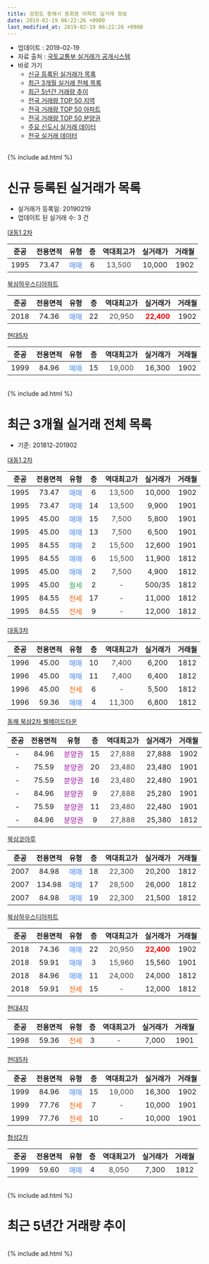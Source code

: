 ```yaml
---
title: 강원도 동해시 동회동 아파트 실거래 정보
date: 2019-02-19 06:22:26 +0900
last_modified_at: 2019-02-19 06:22:26 +0900
---
```


* 업데이트 : 2019-02-19
* 자료 출처 : [국토교통부 실거래가 공개시스템](http://rt.molit.go.kr)
* 바로 가기
    * [신규 등록된 실거래가 목록](#신규-등록된-실거래가-목록)
    * [최근 3개월 실거래 전체 목록](#최근-3개월-실거래-전체-목록)
    * [최근 5년간 거래량 추이](#최근-5년간-거래량-추이)
    * [전국 거래량 TOP 50 지역](https://ayogom.github.io/apt-trade-info/최근-3개월-전국에서-가장-거래가-많이-발생한-지역)
    * [전국 거래량 TOP 50 아파트](https://ayogom.github.io/apt-trade-info/최근-3개월-전국에서-가장-거래가-많이-발생한-아파트)
    * [전국 거래량 TOP 50 분양권](https://ayogom.github.io/apt-trade-info/최근-3개월-전국에서-가장-거래가-많이-발생한-분양권)
    * [주요 신도시 실거래 데이터](https://ayogom.github.io/apt-trade-info/주요-신도시)
    * [전국 실거래 데이터](https://ayogom.github.io/apt-trade-info/전국)
<br>
{% include ad.html %}
<br>

# 신규 등록된 실거래가 목록
* 실거래가 등록일: 20190219
* 업데이트 된 실거래 수: 3 건


[대동1,2차](https://search.naver.com/search.naver?query=%EA%B0%95%EC%9B%90%EB%8F%84+%EB%8F%99%ED%95%B4%EC%8B%9C+%EB%8F%99%ED%9A%8C%EB%8F%99+%EB%8C%80%EB%8F%991%2C2%EC%B0%A8)

|준공|전용면적|유형|층|역대최고가|실거래가|거래월|
|:---:|:---:|:---:|:---:|:---:|:---:|:---:|
|1995|73.47|<span style="color:#4285f3">매매</span>|6|<span style="color:#444444">13,500</span>|10,000|1902|

[북삼하우스디아파트](https://search.naver.com/search.naver?query=%EA%B0%95%EC%9B%90%EB%8F%84+%EB%8F%99%ED%95%B4%EC%8B%9C+%EB%8F%99%ED%9A%8C%EB%8F%99+%EB%B6%81%EC%82%BC%ED%95%98%EC%9A%B0%EC%8A%A4%EB%94%94%EC%95%84%ED%8C%8C%ED%8A%B8)

|준공|전용면적|유형|층|역대최고가|실거래가|거래월|
|:---:|:---:|:---:|:---:|:---:|:---:|:---:|
|2018|74.36|<span style="color:#4285f3">매매</span>|22|<span style="color:#444444">20,950</span>|<b><span style="color:#ff0000">22,400</span></b>|1902|

[현대5차](https://search.naver.com/search.naver?query=%EA%B0%95%EC%9B%90%EB%8F%84+%EB%8F%99%ED%95%B4%EC%8B%9C+%EB%8F%99%ED%9A%8C%EB%8F%99+%ED%98%84%EB%8C%805%EC%B0%A8)

|준공|전용면적|유형|층|역대최고가|실거래가|거래월|
|:---:|:---:|:---:|:---:|:---:|:---:|:---:|
|1999|84.96|<span style="color:#4285f3">매매</span>|15|<span style="color:#444444">19,000</span>|16,300|1902|


<br>
{% include ad.html %}
<br>

# 최근 3개월 실거래 전체 목록
* 기준: 201812-201902


[대동1,2차](https://search.naver.com/search.naver?query=%EA%B0%95%EC%9B%90%EB%8F%84+%EB%8F%99%ED%95%B4%EC%8B%9C+%EB%8F%99%ED%9A%8C%EB%8F%99+%EB%8C%80%EB%8F%991%2C2%EC%B0%A8)

|준공|전용면적|유형|층|역대최고가|실거래가|거래월|
|:---:|:---:|:---:|:---:|:---:|:---:|:---:|
|1995|73.47|<span style="color:#4285f3">매매</span>|6|<span style="color:#444444">13,500</span>|10,000|1902|
|1995|73.47|<span style="color:#4285f3">매매</span>|14|<span style="color:#444444">13,500</span>|9,900|1901|
|1995|45.00|<span style="color:#4285f3">매매</span>|15|<span style="color:#444444">7,500</span>|5,800|1901|
|1995|45.00|<span style="color:#4285f3">매매</span>|13|<span style="color:#444444">7,500</span>|6,500|1901|
|1995|84.55|<span style="color:#4285f3">매매</span>|2|<span style="color:#444444">15,500</span>|12,600|1901|
|1995|84.55|<span style="color:#4285f3">매매</span>|6|<span style="color:#444444">15,500</span>|11,900|1812|
|1995|45.00|<span style="color:#4285f3">매매</span>|2|<span style="color:#444444">7,500</span>|4,900|1812|
|1995|45.00|<span style="color:#34a853">월세</span>|2|<span style="color:#444444">-</span>|500/35|1812|
|1995|84.55|<span style="color:#ff5a00">전세</span>|17|<span style="color:#444444">-</span>|11,000|1812|
|1995|84.55|<span style="color:#ff5a00">전세</span>|9|<span style="color:#444444">-</span>|12,000|1812|

[대동3차](https://search.naver.com/search.naver?query=%EA%B0%95%EC%9B%90%EB%8F%84+%EB%8F%99%ED%95%B4%EC%8B%9C+%EB%8F%99%ED%9A%8C%EB%8F%99+%EB%8C%80%EB%8F%993%EC%B0%A8)

|준공|전용면적|유형|층|역대최고가|실거래가|거래월|
|:---:|:---:|:---:|:---:|:---:|:---:|:---:|
|1996|45.00|<span style="color:#4285f3">매매</span>|10|<span style="color:#444444">7,400</span>|6,200|1812|
|1996|45.00|<span style="color:#4285f3">매매</span>|11|<span style="color:#444444">7,400</span>|6,400|1812|
|1996|45.00|<span style="color:#ff5a00">전세</span>|6|<span style="color:#444444">-</span>|5,500|1812|
|1996|59.36|<span style="color:#4285f3">매매</span>|4|<span style="color:#444444">11,300</span>|6,800|1812|

[동해 북삼2차 웰메이드타운](https://search.naver.com/search.naver?query=%EA%B0%95%EC%9B%90%EB%8F%84+%EB%8F%99%ED%95%B4%EC%8B%9C+%EB%8F%99%ED%9A%8C%EB%8F%99+%EB%8F%99%ED%95%B4+%EB%B6%81%EC%82%BC2%EC%B0%A8+%EC%9B%B0%EB%A9%94%EC%9D%B4%EB%93%9C%ED%83%80%EC%9A%B4)

|준공|전용면적|유형|층|역대최고가|실거래가|거래월|
|:---:|:---:|:---:|:---:|:---:|:---:|:---:|
|-|84.96|<span style="color:#9C11A5">분양권</span>|15|<span style="color:#444444">27,888</span>|27,888|1902|
|-|75.59|<span style="color:#9C11A5">분양권</span>|20|<span style="color:#444444">23,480</span>|23,480|1901|
|-|75.59|<span style="color:#9C11A5">분양권</span>|16|<span style="color:#444444">23,480</span>|22,480|1901|
|-|84.96|<span style="color:#9C11A5">분양권</span>|9|<span style="color:#444444">27,888</span>|25,280|1901|
|-|75.59|<span style="color:#9C11A5">분양권</span>|11|<span style="color:#444444">23,480</span>|22,480|1901|
|-|84.96|<span style="color:#9C11A5">분양권</span>|9|<span style="color:#444444">27,888</span>|25,380|1812|

[북삼코아루](https://search.naver.com/search.naver?query=%EA%B0%95%EC%9B%90%EB%8F%84+%EB%8F%99%ED%95%B4%EC%8B%9C+%EB%8F%99%ED%9A%8C%EB%8F%99+%EB%B6%81%EC%82%BC%EC%BD%94%EC%95%84%EB%A3%A8)

|준공|전용면적|유형|층|역대최고가|실거래가|거래월|
|:---:|:---:|:---:|:---:|:---:|:---:|:---:|
|2007|84.98|<span style="color:#4285f3">매매</span>|18|<span style="color:#444444">22,300</span>|20,200|1812|
|2007|134.98|<span style="color:#4285f3">매매</span>|17|<span style="color:#444444">28,500</span>|26,000|1812|
|2007|84.98|<span style="color:#4285f3">매매</span>|19|<span style="color:#444444">22,300</span>|21,500|1812|

[북삼하우스디아파트](https://search.naver.com/search.naver?query=%EA%B0%95%EC%9B%90%EB%8F%84+%EB%8F%99%ED%95%B4%EC%8B%9C+%EB%8F%99%ED%9A%8C%EB%8F%99+%EB%B6%81%EC%82%BC%ED%95%98%EC%9A%B0%EC%8A%A4%EB%94%94%EC%95%84%ED%8C%8C%ED%8A%B8)

|준공|전용면적|유형|층|역대최고가|실거래가|거래월|
|:---:|:---:|:---:|:---:|:---:|:---:|:---:|
|2018|74.36|<span style="color:#4285f3">매매</span>|22|<span style="color:#444444">20,950</span>|<b><span style="color:#ff0000">22,400</span></b>|1902|
|2018|59.91|<span style="color:#4285f3">매매</span>|3|<span style="color:#444444">15,960</span>|15,560|1901|
|2018|84.96|<span style="color:#4285f3">매매</span>|11|<span style="color:#444444">24,000</span>|24,000|1812|
|2018|59.91|<span style="color:#ff5a00">전세</span>|15|<span style="color:#444444">-</span>|12,000|1812|

[현대4차](https://search.naver.com/search.naver?query=%EA%B0%95%EC%9B%90%EB%8F%84+%EB%8F%99%ED%95%B4%EC%8B%9C+%EB%8F%99%ED%9A%8C%EB%8F%99+%ED%98%84%EB%8C%804%EC%B0%A8)

|준공|전용면적|유형|층|역대최고가|실거래가|거래월|
|:---:|:---:|:---:|:---:|:---:|:---:|:---:|
|1998|59.36|<span style="color:#ff5a00">전세</span>|3|<span style="color:#444444">-</span>|7,000|1901|

[현대5차](https://search.naver.com/search.naver?query=%EA%B0%95%EC%9B%90%EB%8F%84+%EB%8F%99%ED%95%B4%EC%8B%9C+%EB%8F%99%ED%9A%8C%EB%8F%99+%ED%98%84%EB%8C%805%EC%B0%A8)

|준공|전용면적|유형|층|역대최고가|실거래가|거래월|
|:---:|:---:|:---:|:---:|:---:|:---:|:---:|
|1999|84.96|<span style="color:#4285f3">매매</span>|15|<span style="color:#444444">19,000</span>|16,300|1902|
|1999|77.76|<span style="color:#ff5a00">전세</span>|7|<span style="color:#444444">-</span>|10,000|1901|
|1999|77.76|<span style="color:#ff5a00">전세</span>|10|<span style="color:#444444">-</span>|10,000|1901|

[협성2차](https://search.naver.com/search.naver?query=%EA%B0%95%EC%9B%90%EB%8F%84+%EB%8F%99%ED%95%B4%EC%8B%9C+%EB%8F%99%ED%9A%8C%EB%8F%99+%ED%98%91%EC%84%B12%EC%B0%A8)

|준공|전용면적|유형|층|역대최고가|실거래가|거래월|
|:---:|:---:|:---:|:---:|:---:|:---:|:---:|
|1999|59.60|<span style="color:#4285f3">매매</span>|4|<span style="color:#444444">8,050</span>|7,300|1812|


<br>
{% include ad.html %}
<br>

# 최근 5년간 거래량 추이


<div style="width:100%;">
    <canvas id="deal_progress" height="200"></canvas>
</div>

<script>
new Chart(document.getElementById("deal_progress"), {
    type: 'line',
    data: {
        labels: ['201402','201403','201404','201405','201406','201407','201408','201409','201410','201411','201412','201501','201502','201503','201504','201505','201506','201507','201508','201509','201510','201511','201512','201601','201602','201603','201604','201605','201606','201607','201608','201609','201610','201611','201612','201701','201702','201703','201704','201705','201706','201707','201708','201709','201710','201711','201712','201801','201802','201803','201804','201805','201806','201807','201808','201809','201810','201811','201812','201901','201902'],
        datasets: [{
            label: '매매',
            pointRadius: 1,
            data: [8, 19, 10, 6, 6, 13, 17, 11, 8, 15, 6, 16, 15, 20, 16, 15, 10, 9, 8, 10, 10, 10, 6, 9, 8, 18, 12, 11, 10, 7, 16, 14, 15, 11, 16, 6, 16, 10, 11, 11, 15, 8, 5, 13, 10, 13, 9, 15, 15, 24, 14, 20, 7, 14, 6, 8, 13, 10, 11, 9, 4],
            borderColor: "rgba(255, 201, 14, 1)",
            backgroundColor: "rgba(255, 201, 14, 0.5)",
            fill: false,
            lineTension: 0
        },{
            label: '전월세',
            pointRadius: 1,
            data: [5, 6, 6, 7, 4, 4, 3, 5, 8, 7, 3, 5, 8, 8, 3, 7, 5, 2, 5, 3, 3, 4, 1, 2, 4, 4, 5, 3, 5, 2, 5, 2, 8, 3, 5, 9, 8, 5, 6, 0, 4, 2, 1, 2, 4, 4, 4, 6, 4, 6, 8, 7, 6, 5, 1, 2, 3, 8, 5, 3, 0],
            borderColor: "rgba(0, 141, 185, 1)",
            backgroundColor: "rgba(0, 141, 185, 0.5)",
            fill: false,
            lineTension: 0
        }
        ]
    },
    options: {
        responsive: true,
        title: {
            display: false
        },
        tooltips: {
            mode: 'index',
            intersect: false
        },
        hover: {
            mode: 'nearest',
            intersect: true
        },
        scales: {
            xAxes: [{
                display: true,
                scaleLabel: {
                    display: true,
                    labelString: '년/월'
                }
            }],
            yAxes: [{
                display: true,
                ticks: {
                    suggestedMin: 0,
                },
                scaleLabel: {
                    display: true,
                    labelString: '실거래 수'
                }
            }]
        }
    }
});

</script>


<br>
{% include ad.html %}
<br>

